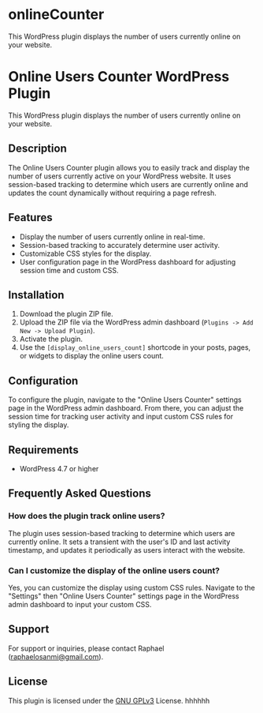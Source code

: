 # onlineCounter
This WordPress plugin displays the number of users currently online on your website.
# Online Users Counter WordPress Plugin

This WordPress plugin displays the number of users currently online on your website.

## Description

The Online Users Counter plugin allows you to easily track and display the number of users currently active on your WordPress website. It uses session-based tracking to determine which users are currently online and updates the count dynamically without requiring a page refresh.

## Features

- Display the number of users currently online in real-time.
- Session-based tracking to accurately determine user activity.
- Customizable CSS styles for the display.
- User configuration page in the WordPress dashboard for adjusting session time and custom CSS.

## Installation

1. Download the plugin ZIP file.
2. Upload the ZIP file via the WordPress admin dashboard (`Plugins -> Add New -> Upload Plugin`).
3. Activate the plugin.
4. Use the `[display_online_users_count]` shortcode in your posts, pages, or widgets to display the online users count.

## Configuration

To configure the plugin, navigate to the "Online Users Counter" settings page in the WordPress admin dashboard. From there, you can adjust the session time for tracking user activity and input custom CSS rules for styling the display.

## Requirements

- WordPress 4.7 or higher

## Frequently Asked Questions

### How does the plugin track online users?

The plugin uses session-based tracking to determine which users are currently online. It sets a transient with the user's ID and last activity timestamp, and updates it periodically as users interact with the website.

### Can I customize the display of the online users count?

Yes, you can customize the display using custom CSS rules. Navigate to the "Settings" then "Online Users Counter" settings page in the WordPress admin dashboard to input your custom CSS.

## Support

For support or inquiries, please contact Raphael (raphaelosanmi@gmail.com).

## License

This plugin is licensed under the [GNU GPLv3](https://www.gnu.org/licenses/gpl-3.0.en.html) License. hhhhhh

